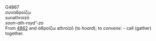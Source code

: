 G4867  
συναθροίζω  
sunathroizō  
*soon-ath-royd‘-zo*  
From [4862](g4862) and ἀθροίζω athroizō (to *hoard*); to *convene:* -
call (gather) together.  
